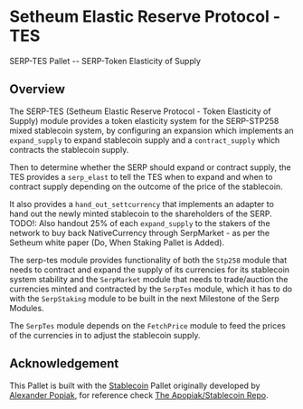 # Setheum Elastic Reserve Protocol - TES
SERP-TES Pallet -- SERP-Token Elasticity of Supply

## Overview

 The SERP-TES (Setheum Elastic Reserve Protocol - Token Elasticity of Supply) 
 module provides a token elasticity system for the SERP-STP258 mixed stablecoin system, 
 by configuring an expansion which implements an `expand_supply` to expand stablecoin supply
 and a `contract_supply` which contracts the stablecoin supply.

 Then to determine whether the SERP should expand or contract supply, the TES provides
 a `serp_elast` to tell the TES when to expand and when to contract supply depending on 
 the outcome of the price of the stablecoin.

 It also provides a `hand_out_settcurrency` that implements an adapter to hand out the 
 newly minted stablecoin to the shareholders of the SERP.
 TODO!: Also handout 25% of each `expand_supply` to the stakers of the network to buy back NativeCurrency through SerpMarket - as per the
 Setheum white paper (Do, When Staking Pallet is Added).

 The serp-tes module provides functionality of both the `Stp258` module that needs 
 to contract and expand the supply of its currencies for its stablecoin system stability 
 and the `SerpMarket` module that needs to trade/auction the currencies minted and 
 contracted by the `SerpTes` module, which it has to do with the `SerpStaking` module to be 
 built in the next Milestone of the Serp Modules.
 
 The `SerpTes` module depends on the `FetchPrice` module to feed the prices of the 
 currencies in to adjust the stablecoin supply.

## Acknowledgement

This Pallet is built with the [Stablecoin](https://github.com/apopiak/stablecoin) Pallet originally developed by [Alexander Popiak](https://github.com/apopiak), for reference check [The Apopiak/Stablecoin Repo](https://github.com/apopiak/stablecoin).